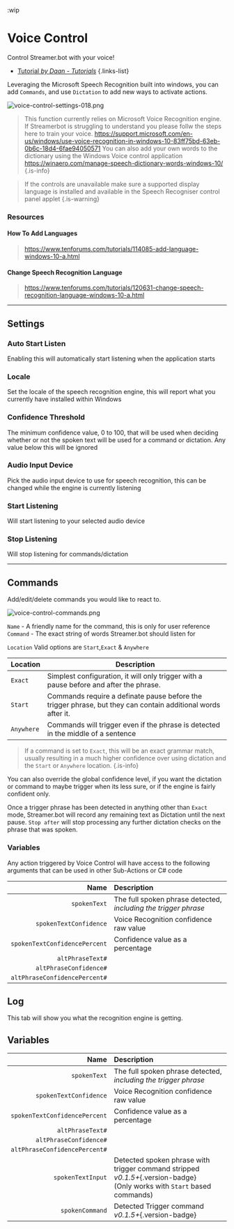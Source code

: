 :wip
# Voice Control
Control Streamer.bot with your voice!

* [Tutorial *by Daan - Tutorials*](https://youtu.be/qnBckxzIqi0)
{.links-list}

Leveraging the Microsoft Speech Recognition built into windows, you can add `Commands`, and use `Dictation` to add new ways to activate actions.


![voice-control-settings-018.png](/voice-control-settings-018.png)

> This function currently relies on Microsoft Voice Recognition engine. If Streamerbot is struggling to understand you please follw the steps here to train your voice.
https://support.microsoft.com/en-us/windows/use-voice-recognition-in-windows-10-83ff75bd-63eb-0b6c-18d4-6fae94050571
You can also add your own words to the dictionary using the Windows Voice control application
https://winaero.com/manage-speech-dictionary-words-windows-10/
{.is-info}

> If the controls are unavailable make sure a supported display language is installed and available in the Speech Recogniser control panel applet
{.is-warning}

### Resources

#### How To Add Languages
> https://www.tenforums.com/tutorials/114085-add-language-windows-10-a.html

#### Change Speech Recognition Language
> https://www.tenforums.com/tutorials/120631-change-speech-recognition-language-windows-10-a.html

***

## Settings

### Auto Start Listen

Enabling this will automatically start listening when the application starts

### Locale

Set the locale of the speech recognition engine, this will report what you currently have installed within Windows

### Confidence Threshold

The minimum confidence value, 0 to 100, that will be used when deciding whether or not the spoken text will be used for a command or dictation.  Any value below this will be ignored

### Audio Input Device

Pick the audio input device to use for speech recognition, this can be changed while the engine is currently listening

### Start Listening

Will start listening to your selected audio device

### Stop Listening

Will stop listening for commands/dictation

***

## Commands
Add/edit/delete commands you would like to react to.

![voice-control-commands.png](/voice-control-commands.png)

`Name` - A friendly name for the command, this is only for user reference
`Command` - The exact string of words Streamer.bot should listen for

`Location` Valid options are `Start`,`Exact` & `Anywhere`

Location | Description
---------|------------
`Exact` | Simplest configuration, it will only trigger with a pause before and after the phrase.
`Start` | Commands require a definate pause before the trigger phrase, but they can contain additional words after it.
`Anywhere` | Commands will trigger even if the phrase is detected in the middle of a sentence

> If a command is set to `Exact`, this will be an exact grammar match, usually resulting in a much higher confidence over using dictation and the `Start` or `Anywhere` location.
{.is-info}


You can also override the global confidence level, if you want the dictation or command to maybe trigger when its less sure, or if the engine is fairly confident only.

Once a trigger phrase has been detected in anything other than `Exact` mode, Streamer.bot will record any remaining text as Dictation until the next pause. `Stop after` will stop processing any further dictation checks on the phrase that was spoken.

### Variables

Any action triggered by Voice Control will have access to the following arguments that can be used in other Sub-Actions or C# code

Name | Description
----:|:------------
`spokenText` | The full spoken phrase detected, *including the trigger phrase*
`spokenTextConfidence` | Voice Recognition confidence raw value
`spokenTextConfidencePercent` | Confidence value as a percentage
`altPhraseText#` |
`altPhraseConfidence#` |
`altPhraseConfidencePercent#` |


## Log

This tab will show you what the recognition engine is getting.

## Variables

Name | Description
----:|:------------
`spokenText` | The full spoken phrase detected, *including the trigger phrase*
`spokenTextConfidence` | Voice Recognition confidence raw value
`spokenTextConfidencePercent` | Confidence value as a percentage
`altPhraseText#` |
`altPhraseConfidence#` |
`altPhraseConfidencePercent#` |
`spokenTextInput` | Detected spoken phrase with trigger command stripped *v0.1.5+*{.version-badge} <br>(Only works with `Start` based commands)
`spokenCommand` | Detected Trigger command *v0.1.5+*{.version-badge}